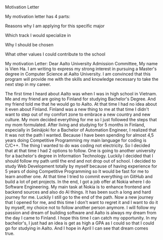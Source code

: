 Motivation Letter

My motivation letter has 4 parts:

Reasons why I am applying for this specific major

Which track I would specialize in

Why I should be chosen

What other values I could contribute to the school

My motivation Letter:
Dear Aalto University Admission Committee,
My name is Vien Ha. I am writing to express my strong interest in pursuing a Master's degree in Computer Science at Aalto University. I am convinced that this program will provide me with the skills and knowledge necessary to take the next step in my career.

The first time I heard about Aalto was when I was in high school in Vietnam. Me and my friend are going to Finland for studying Bachelor's Degree. And my friend told me that he would go to Aalto. At that time I had no idea about it even about Finland. Finland was a new thing to me at that time I didn't want to step out of my comfort zone to embrace a new country and new culture. My mom decided everything for me so I just followed the steps that my mom formulated. After living and studying for 5 months in Finland, especially in Seinäjoki for a Bachelor of Automation Engineer, I realized that It was not the path I wanted. Because I have been spending for almost 4,5 years doing Competitive Programming my main language for coding is C/C++. The thing I wanted to do was coding not electricity. So I decided that at that time I had 2 options to follow. One is going to another university for a bachelor's degree in Information Technology. Luckily I decided that I should follow my path until the end and not drop out of school. I decided to study Web Development totally by myself because of having experience for 5 years of doing Competitive Programming so It would be fast for me to learn another one. At that time I tried to commit everything on GitHub and build a lot of pet projects. In the end, I got a job offer at Nokia where I do Software Engineering. My main task at Nokia is to enhance frontend and backend sources and also do AI things. It has been such a long and hard journey for me. Luckily I still go to the end of the path. Now a new journey that I opened for me, and this time I don't want to regret it and I want to do it by myself, my choice not to follow another person anymore. I will follow my passion and dream of building software and Aalto is always my dream from the day I came to Finland. I hope this time I can catch my opportunity. 
In my bachelor's, I just had an idea is get as high a GPA as I could so that I could go for studying in Aalto. And I hope in April I can see that dream comes true. 


